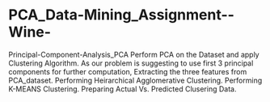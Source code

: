 # PCA_Data-Mining_Assignment--Wine-
Principal-Component-Analysis_PCA Perform PCA on the Dataset and apply Clustering Algorithm.  As our problem is suggesting to use first 3 principal components for further computation, Extracting the three features from PCA_dataset.  Performing Heirarchical Agglomerative Clustering.  Performing K-MEANS Clustering.  Preparing Actual Vs. Predicted Clusering Data.
